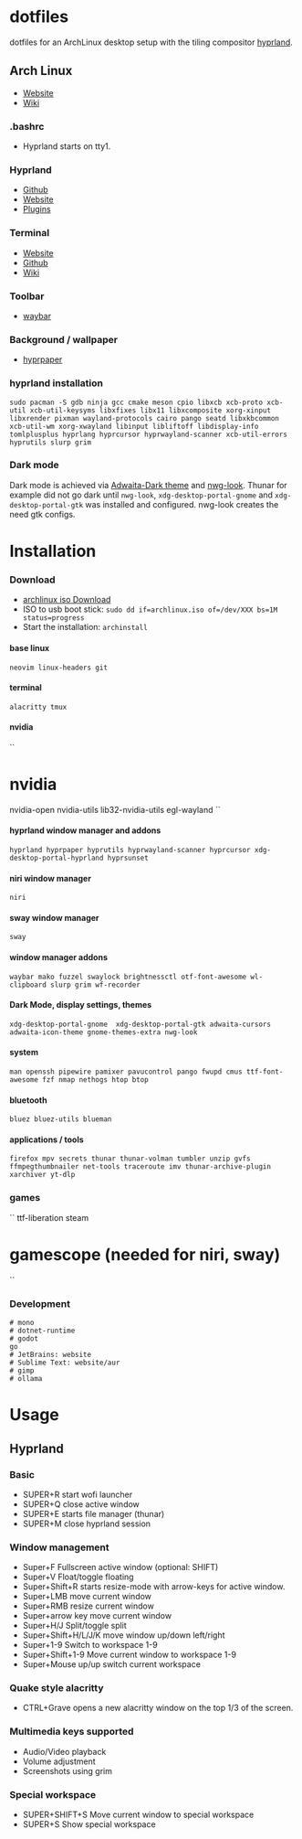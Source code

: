 # dotfiles

dotfiles for an ArchLinux desktop setup with the tiling compositor [hyprland](https://github.com/hyprwm).

## Arch Linux
* [Website](https://archlinux.org/)
* [Wiki](https://wiki.archlinux.org/title/Archinstall)

### .bashrc
- Hyprland starts on tty1.

### Hyprland
* [Github](https://github.com/hyprwm)
* [Website](https://hypr.land/)
* [Plugins](https://hypr.land/plugins)

### Terminal
* [Website](https://alacritty.org/)
* [Github](https://github.com/alacritty/alacritty)
* [Wiki](https://wiki.archlinux.org/title/Alacritty)

### Toolbar
* [waybar](https://github.com/Alexays/Waybar)

### Background / wallpaper
* [hyprpaper](https://github.com/hyprwm/hyprpaper)

### hyprland installation
```sudo pacman -S gdb ninja gcc cmake meson cpio libxcb xcb-proto xcb-util xcb-util-keysyms libxfixes libx11 libxcomposite xorg-xinput libxrender pixman wayland-protocols cairo pango seatd libxkbcommon xcb-util-wm xorg-xwayland libinput libliftoff libdisplay-info tomlplusplus hyprlang hyprcursor hyprwayland-scanner xcb-util-errors hyprutils slurp grim```

### Dark mode
Dark mode is achieved via [Adwaita-Dark theme](https://aur.archlinux.org/packages/adwaita-dark) and [nwg-look](https://github.com/nwg-piotr/nwg-look).
Thunar for example did not go dark until ```nwg-look```, ```xdg-desktop-portal-gnome``` and ```xdg-desktop-portal-gtk``` was installed and configured. nwg-look creates the need gtk configs.

# Installation 

### Download
* [archlinux iso Download](https://archlinux.org/download/)
* ISO to usb boot stick: ```sudo dd if=archlinux.iso of=/dev/XXX bs=1M status=progress```
* Start the installation: ```archinstall```

#### base linux
``
neovim
linux-headers
git
``

#### terminal
``
alacritty
tmux
``

#### nvidia
``
# nvidia
nvidia-open
nvidia-utils
lib32-nvidia-utils
egl-wayland
``

#### hyprland window manager and addons
``
hyprland
hyprpaper
hyprutils
hyprwayland-scanner
hyprcursor
xdg-desktop-portal-hyprland
hyprsunset
``

#### niri window manager
``
niri
``

#### sway window manager
``
sway
``

#### window manager addons
``
waybar
mako
fuzzel
swaylock
brightnessctl
otf-font-awesome
wl-clipboard
slurp
grim
wf-recorder
``

#### Dark Mode, display settings, themes
``
xdg-desktop-portal-gnome 
xdg-desktop-portal-gtk
adwaita-cursors
adwaita-icon-theme
gnome-themes-extra
nwg-look
``

#### system
``
man
openssh
pipewire
pamixer
pavucontrol
pango
fwupd
cmus
ttf-font-awesome
fzf
nmap
nethogs
htop
btop
``

#### bluetooth
``
bluez
bluez-utils
blueman
``

#### applications / tools
``
firefox
mpv
secrets
thunar
thunar-volman
tumbler
unzip
gvfs
ffmpegthumbnailer
net-tools
traceroute
imv
thunar-archive-plugin
xarchiver
yt-dlp
``

### games
``
ttf-liberation
steam
# gamescope (needed for niri, sway)
``

### Development

```
# mono
# dotnet-runtime
# godot
go
# JetBrains: website
# Sublime Text: website/aur
# gimp
# ollama
```

# Usage

## Hyprland

### Basic
* SUPER+R start wofi launcher
* SUPER+Q close active window
* SUPER+E starts file manager (thunar)
* SUPER+M close hyprland session

### Window management
* Super+F Fullscreen active window (optional: SHIFT)
* Super+V Float/toggle floating
* Super+Shift+R starts resize-mode with arrow-keys for active window.
* Super+LMB move current window
* Super+RMB resize current window
* Super+arrow key move current window
* Super+H/J Split/toggle split
* Super+Shift+H/L/J/K move window up/down left/right
* Super+1-9 Switch to workspace 1-9
* Super+Shift+1-9 Move current window to workspace 1-9
* Super+Mouse up/up switch current workspace

### Quake style alacritty
* CTRL+Grave opens a new alacritty window on the top 1/3 of the screen.

### Multimedia keys supported
* Audio/Video playback
* Volume adjustment
* Screenshots using grim

### Special workspace
* SUPER+SHIFT+S Move current window to special workspace
* SUPER+S Show special workspace

